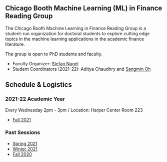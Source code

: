 ## Chicago Booth Machine Learning (ML) in Finance Reading Group

The Chicago Booth Machine Learning in Finance Reading Group is a student-run organization for doctoral students to explore cutting edge topics in the machine learning applications in the academic finance literature.

The group is open to PhD students and faculty.
- Faculty Organizer: [Stefan Nagel](https://voices.uchicago.edu/stefannagel/)
- Student Coordinators (2021-22): Aditya Chaudhry and [Sangmin Oh](https://sangmino.github.io/)

## Schedule & Logistics
### 2021-22 Academic Year
Every Wednesday 2pm - 3pm / Location: Harper Center Room 223
- [Fall 2021](2021F.md)

### Past Sessions
- [Spring 2021](2021S.md)
- [Winter 2021](2020W.md)
- [Fall 2020](2020F.md)

